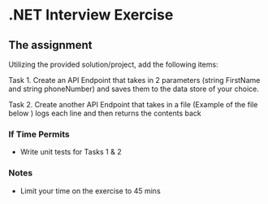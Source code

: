 # .NET Interview Exercise

## The assignment

Utilizing the provided solution/project, add the following items:

Task 1. Create an API Endpoint that takes in 2 parameters (string FirstName and string phoneNumber) and saves them to the data store of your choice.

Task 2. Create another API Endpoint that takes in a file (Example of the file below ) logs each line and then returns the contents back

### If Time Permits

* Write unit tests for Tasks 1 & 2

### Notes

* Limit your time on the exercise to 45 mins
